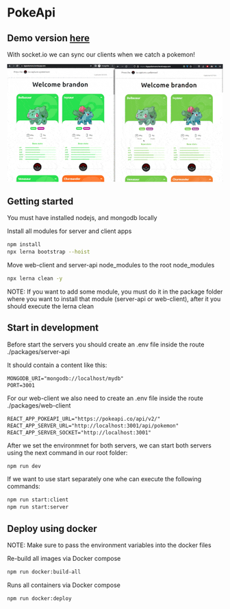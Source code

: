 # PokeApi

## Demo version [here](https://bgspokemons.herokuapp.com/)

With socket.io we can sync our clients when we catch a pokemon!

![](docs/demo.gif)

## Getting started

You must have installed nodejs, and mongodb locally

Install all modules for server and client apps

```bash
npm install
npx lerna bootstrap --hoist
```

Move web-client and server-api node_modules to the root node_modules

```bash
npx lerna clean -y
```

NOTE: If you want to add some module, you must do it in the package folder where you want to install that module (server-api or web-client), after it you should execute the lerna clean

## Start in development

Before start the servers you should create an .env file inside the route ./packages/server-api

It should contain a content like this:

```
MONGODB_URI="mongodb://localhost/mydb"
PORT=3001
```

For our web-client we also need to create an .env file inside the route ./packages/web-client

```
REACT_APP_POKEAPI_URL="https://pokeapi.co/api/v2/"
REACT_APP_SERVER_URL="http://localhost:3001/api/pokemon"
REACT_APP_SERVER_SOCKET="http://localhost:3001"
```

After we set the environmnet for both servers, we can start both servers using the next command in our root folder:

```bash
npm run dev
```

If we want to use start separately one whe can execute the following commands:

```bash
npm run start:client
npm run start:server
```

## Deploy using docker

NOTE: Make sure to pass the environment variables into the docker files

Re-build all images via Docker compose

```bash
npm run docker:build-all
```

Runs all containers via Docker compose

```bash
npm run docker:deploy
```
